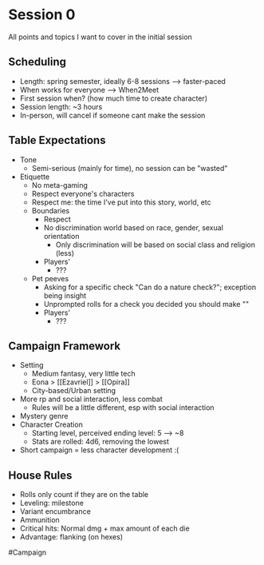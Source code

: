 # Session 0
All points and topics I want to cover in the initial session

## Scheduling
- Length: spring semester, ideally 6-8 sessions --> faster-paced
- When works for everyone --> When2Meet
- First session when? (how much time to create character)
- Session length: ~3 hours
- In-person, will cancel if someone cant make the session

## Table Expectations 
- Tone
	- Semi-serious (mainly for time), no session can be "wasted"
- Etiquette
	- No meta-gaming
	- Respect everyone's characters
	- Respect me: the time I've put into this story, world, etc
	- Boundaries
		- Respect 
		- No discrimination world based on race, gender, sexual orientation
			- Only discrimination will be based on social class and religion (less) 
		- Players' 
			- ???
	- Pet peeves
		- Asking for a specific check "Can do a nature check?"; exception being insight
		- Unprompted rolls for a check you decided you should make ""
		- Players'
			- ???

## Campaign Framework
- Setting
	- Medium fantasy, very little tech
	- Eona > [[Ezavriel]] > [[Opira]]
	- City-based/Urban setting
- More rp and social interaction, less combat
	- Rules will be a little different, esp with social interaction
- Mystery genre
- Character Creation
	- Starting level, perceived ending level: 5 --> ~8
	- Stats are rolled: 4d6, removing the lowest 
- Short campaign = less character development :(

## House Rules
- Rolls only count if they are on the table
- Leveling: milestone
- Variant encumbrance
- Ammunition
- Critical hits: Normal dmg + max amount of each die
- Advantage: flanking (on hexes)

#Campaign 